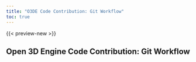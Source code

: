 ```yaml
---
title: "O3DE Code Contribution: Git Workflow"
toc: true
---
```


{{< preview-new >}}

## Open 3D Engine Code Contribution: Git Workflow
